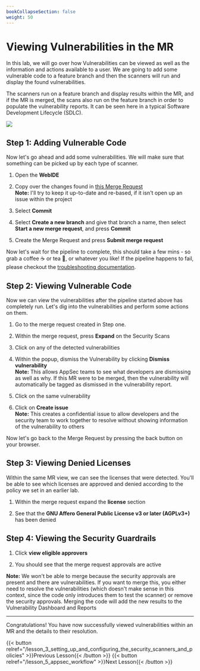 ```yaml
---
bookCollapseSection: false
weight: 50
---
```


# Viewing Vulnerabilities in the MR

In this lab, we will go over how Vulnerabilities can be viewed as well as the information and actions available to a user. We are going to add some vulnerable code to a feature branch and then the scanners will run and display the found vulnerabilities.

The scanners run on a feature branch and display results within the MR, and if the MR is merged, the scans also run on the feature branch in order to populate the vulnerability reports. It can be seen here in a typical Software Development Lifecycle (SDLC).

![](/devsecops/initech/simple-notes/images/sdlc.png)

## Step 1: Adding Vulnerable Code

Now let's go ahead and add some vulnerabilities. We will make sure that something can be picked up by each type of scanner.

1. Open the **WebIDE**

2. Copy over the changes found in [this Merge Request](https://gitlab.com/tech-marketing/devsecops/initech/simple-notes/-/merge_requests/7)  
**Note:** I'll try to keep it up-to-date and re-based, if it isn't open up an issue within the project

3. Select **Commit**

4. Select **Create a new branch** and give that branch a name, then select **Start a new merge request**, and press **Commit**

5. Create the Merge Request and press **Submit merge request**

Now let's wait for the pipeline to complete, this should take a few mins - so grab a coffee ☕️ or tea 🍵, or whatever you like! If the pipeline happens to fail, please checkout the [troubleshooting documentation](../../documentation/troubleshooting).

## Step 2: Viewing Vulnerable Code

Now we can view the vulnerabilities after the pipeline started above has completely run.
Let's dig into the vulnerabilities and perform some actions on them.

1. Go to the merge request created in Step one.

2. Within the merge request, press **Expand** on the Security Scans

3. Click on any of the detected vulnerabilities

4. Within the popup, dismiss the Vulnerability by clicking **Dismiss vulnerability**  
**Note:** This allows AppSec teams to see what developers are dismissing as well as why. If this MR were to be merged, then the vulnerability will automatically be tagged as dismissed in the vulnerability report.

5. Click on the same vulnerability

6. Click on **Create issue**  
**Note:** This creates a confidential issue to allow developers and the security team to
work together to resolve without showing information of the vulnerability to others

Now let's go back to the Merge Request by pressing the back button on your browser.

## Step 3: Viewing Denied Licenses

Within the same MR view, we can see the licenses that were detected. You'll be able to see which licenses are approved and denied according to the policy we set in an earlier lab.

1. Within the merge request expand the **license** section

2. See that the  **GNU Affero General Public License v3 or later (AGPLv3+)** has been denied

## Step 4: Viewing the Security Guardrails

1. Click **view eligible approvers**

2. You should see that the merge request approvals are active  

**Note:** We won't be able to merge because the security approvals are present and there
are vulnerabilities. If you want to merge this, you either need to resolve the vulnerabilities (which doesn't make sense in this context, since the code only introduces them to test the scanner) or remove the security approvals. Merging the code will add the new results to
the Vulnerability Dashboard and Reports

---

Congratulations! You have now successfully viewed vulnerabilities within an MR and the details to their resolution.

{{< button relref="/lesson_3_setting_up_and_configuring_the_security_scanners_and_policies" >}}Previous Lesson{{< /button >}}
{{< button relref="/lesson_5_appsec_workflow" >}}Next Lesson{{< /button >}}
